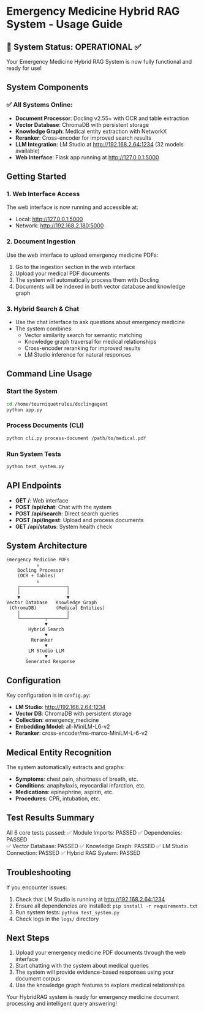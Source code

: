 # Emergency Medicine Hybrid RAG System - Usage Guide

## 🎉 System Status: OPERATIONAL ✅

Your Emergency Medicine Hybrid RAG System is now fully functional and ready for use!

## System Components

### ✅ All Systems Online:
- **Document Processor**: Docling v2.55+ with OCR and table extraction
- **Vector Database**: ChromaDB with persistent storage
- **Knowledge Graph**: Medical entity extraction with NetworkX
- **Reranker**: Cross-encoder for improved search results
- **LLM Integration**: LM Studio at http://192.168.2.64:1234 (32 models available)
- **Web Interface**: Flask app running at http://127.0.0.1:5000

## Getting Started

### 1. Web Interface Access
The web interface is now running and accessible at:
- Local: http://127.0.0.1:5000
- Network: http://192.168.2.180:5000

### 2. Document Ingestion
Use the web interface to upload emergency medicine PDFs:
1. Go to the ingestion section in the web interface
2. Upload your medical PDF documents
3. The system will automatically process them with Docling
4. Documents will be indexed in both vector database and knowledge graph

### 3. Hybrid Search & Chat
- Use the chat interface to ask questions about emergency medicine
- The system combines:
  - Vector similarity search for semantic matching
  - Knowledge graph traversal for medical relationships
  - Cross-encoder reranking for improved results
  - LM Studio inference for natural responses

## Command Line Usage

### Start the System
```bash
cd /home/tourniquetrules/doclingagent
python app.py
```

### Process Documents (CLI)
```bash
python cli.py process-document /path/to/medical.pdf
```

### Run System Tests
```bash
python test_system.py
```

## API Endpoints

- **GET /**: Web interface
- **POST /api/chat**: Chat with the system
- **POST /api/search**: Direct search queries  
- **POST /api/ingest**: Upload and process documents
- **GET /api/status**: System health check

## System Architecture

```
Emergency Medicine PDFs
           ↓
    Docling Processor
    (OCR + Tables)
           ↓
    ┌─────────────────┐
    │                 │
    ▼                 ▼
Vector Database   Knowledge Graph
 (ChromaDB)       (Medical Entities)
    │                 │
    └─────────┬───────┘
              ▼
        Hybrid Search
              ▼
         Reranker
              ▼
        LM Studio LLM
              ▼
       Generated Response
```

## Configuration

Key configuration is in `config.py`:
- **LM Studio**: http://192.168.2.64:1234
- **Vector DB**: ChromaDB with persistent storage
- **Collection**: emergency_medicine
- **Embedding Model**: all-MiniLM-L6-v2
- **Reranker**: cross-encoder/ms-marco-MiniLM-L-6-v2

## Medical Entity Recognition

The system automatically extracts and graphs:
- **Symptoms**: chest pain, shortness of breath, etc.
- **Conditions**: anaphylaxis, myocardial infarction, etc.
- **Medications**: epinephrine, aspirin, etc.
- **Procedures**: CPR, intubation, etc.

## Test Results Summary

All 6 core tests passed:
✅ Module Imports: PASSED
✅ Dependencies: PASSED  
✅ Vector Database: PASSED
✅ Knowledge Graph: PASSED
✅ LM Studio Connection: PASSED
✅ Hybrid RAG System: PASSED

## Troubleshooting

If you encounter issues:
1. Check that LM Studio is running at http://192.168.2.64:1234
2. Ensure all dependencies are installed: `pip install -r requirements.txt`
3. Run system tests: `python test_system.py`
4. Check logs in the `logs/` directory

## Next Steps

1. Upload your emergency medicine PDF documents through the web interface
2. Start chatting with the system about medical queries
3. The system will provide evidence-based responses using your document corpus
4. Use the knowledge graph features to explore medical relationships

Your HybridRAG system is ready for emergency medicine document processing and intelligent query answering!